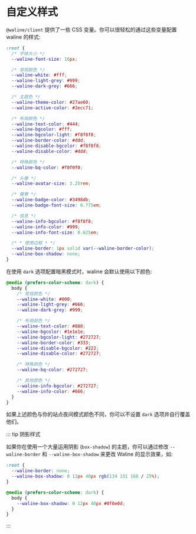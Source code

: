 # 自定义样式

`@waline/client` 提供了一些 CSS 变量。你可以很轻松的通过这些变量配置 waline 的样式:

```css
:root {
  /* 字体大小 */
  --waline-font-size: 16px;

  /* 常规颜色 */
  --waline-white: #fff;
  --waline-light-grey: #999;
  --waline-dark-grey: #666;

  /* 主题色 */
  --waline-theme-color: #27ae60;
  --waline-active-color: #2ecc71;

  /* 布局颜色 */
  --waline-text-color: #444;
  --waline-bgcolor: #fff;
  --waline-bgcolor-light: #f8f8f8;
  --waline-border-color: #ddd;
  --waline-disable-bgcolor: #f8f8f8;
  --waline-disable-color: #ddd;

  /* 特殊颜色 */
  --waline-bq-color: #f0f0f0;

  /* 头像 */
  --waline-avatar-size: 3.25rem;

  /* 徽章 */
  --waline-badge-color: #3498db;
  --waline-badge-font-size: 0.775em;

  /* 信息 */
  --waline-info-bgcolor: #f8f8f8;
  --waline-info-color: #999;
  --waline-info-font-size: 0.625em;

  /* * 使用边框 * */
  --waline-border: 1px solid var(--waline-border-color);
  --waline-box-shadow: none;
}
```

在使用 `dark` 选项配置暗黑模式时，waline 会默认使用以下颜色:

```css
@media (prefers-color-scheme: dark) {
  body {
    /* 常规颜色 */
    --waline-white: #000;
    --waline-light-grey: #666;
    --waline-dark-grey: #999;

    /* 布局颜色 */
    --waline-text-color: #888;
    --waline-bgcolor: #1e1e1e;
    --waline-bgcolor-light: #272727;
    --waline-border-color: #333;
    --waline-disable-bgcolor: #222;
    --waline-disable-color: #272727;

    /* 特殊颜色 */
    --waline-bq-color: #272727;

    /* 其他颜色 */
    --waline-info-bgcolor: #272727;
    --waline-info-color: #666;
  }
}
```

如果上述颜色与你的站点夜间模式颜色不同，你可以不设置 `dark` 选项并自行覆盖他们。

::: tip 阴影样式

如果你在使用一个大量运用阴影 (`box-shadow`) 的主题，你可以通过修改 `--waline-border` 和 `--waline-box-shadow` 来更改 Waline 的显示效果，如:

```css
:root {
  --waline-border: none;
  --waline-box-shadow: 0 12px 40px rgb(134 151 168 / 25%);
}

@media (prefers-color-scheme: dark) {
  body {
    --waline-box-shadow: 0 12px 40px #0f0e0d;
  }
}
```

:::
